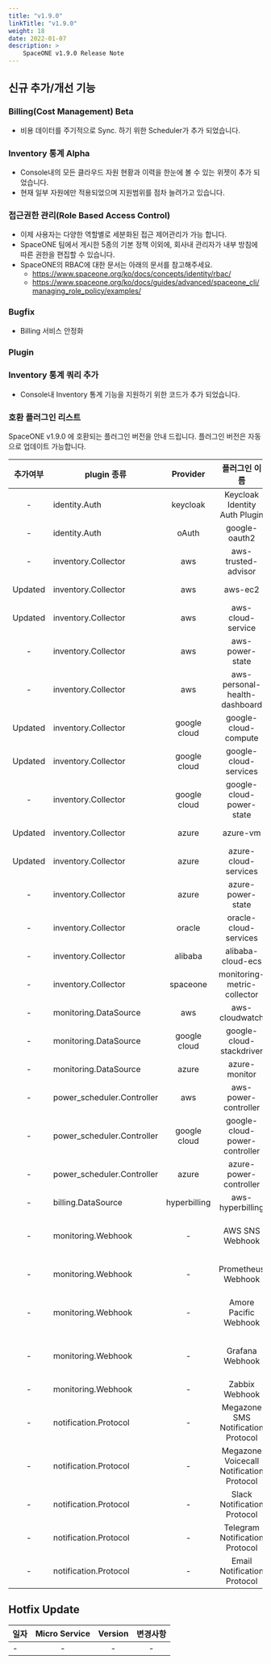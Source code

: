 ```yaml
---
title: "v1.9.0"
linkTitle: "v1.9.0"
weight: 18
date: 2022-01-07
description: >
    SpaceONE v1.9.0 Release Note
---
```


## 신규 추가/개선 기능

### Billing(Cost Management) Beta
- 비용 데이터를 주기적으로 Sync. 하기 위한 Scheduler가 추가 되었습니다.

### Inventory 통계 Alpha
- Console내의 모든 클라우드 자원 현황과 이력을 한눈에 볼 수 있는 위젯이 추가 되었습니다.
- 현재 일부 자원에만 적용되었으며 지원범위를 점차 늘려가고 있습니다.

###  접근권한 관리(Role Based Access Control)
- 이제 사용자는 다양한 역할별로 세분화된 접근 제어관리가 가능 합니다.
- SpaceONE 팀에서 게시한 5종의 기본 정책 이외에, 회사내 관리자가 내부 방침에 따른 권한을 편집할 수 있습니다.
- SpaceONE의 RBAC에 대한 문서는 아래의 문서를 참고해주세요.
    - https://www.spaceone.org/ko/docs/concepts/identity/rbac/
    - https://www.spaceone.org/ko/docs/guides/advanced/spaceone_cli/managing_role_policy/examples/

### Bugfix
- Billing 서비스 안정화

### Plugin

### Inventory 통계 쿼리 추가
- Console내 Inventory 통계 기능을 지원하기 위한 코드가 추가 되었습니다.

### 호환 플러그인 리스트

SpaceONE v1.9.0 에 호환되는 플러그인 버전을 안내 드립니다.
플러그인 버전은 자동으로 업데이트 가능합니다.

|  추가여부   | plugin 종류                  |   Provider   |                 플러그인 이름                  |               plugin_id                | version |
|:-------:|----------------------------|:------------:|:----------------------------------------:|:--------------------------------------:|:-------:|
|    -    | identity.Auth              |   keycloak   |      Keycloak Identity Auth Plugin       |     plugin-keycloak-identity-auth      |  v1.2   |
|    -    | identity.Auth              |    oAuth     |              google-oauth2               |          plugin-e6b1b0bbacc6           |  v1.1   |
|    -    | inventory.Collector        |     aws      |           aws-trusted-advisor            |          plugin-eb120a41bb8d           |  v1.4   |
| Updated | inventory.Collector        |     aws      |                 aws-ec2                  |          plugin-49f224ef6d36           |  v1.13  |
| Updated | inventory.Collector        |     aws      |            aws-cloud-service             |          plugin-54487559e402           | v1.13.5 |
|    -    | inventory.Collector        |     aws      |             aws-power-state              |          plugin-516babd3637c           |  v1.6   |
|    -    | inventory.Collector        |     aws      |      aws-personal-health-dashboard       |          plugin-986155af217b           |  v1.4   |
| Updated | inventory.Collector        | google cloud |           google-cloud-compute           |          plugin-13c3051967ce           | v1.3.8  |
| Updated | inventory.Collector        | google cloud |          google-cloud-services           |          plugin-87dc35ecb550           | v1.3.5  |
|    -    | inventory.Collector        | google cloud |         google-cloud-power-state         |          plugin-11f322fa4106           | v1.1.3  |
| Updated | inventory.Collector        |    azure     |                 azure-vm                 |          plugin-c1104066ca52           | v1.2.13 |
| Updated | inventory.Collector        |    azure     |           azure-cloud-services           |          plugin-6fec638f139c           | v1.2.14 |
|    -    | inventory.Collector        |    azure     |            azure-power-state             |          plugin-d7a1d8670488           | v1.0.3  |
|    -    | inventory.Collector        |    oracle    |          oracle-cloud-services           |                  N/A                   |         |
|    -    | inventory.Collector        |   alibaba    |            alibaba-cloud-ecs             |                  N/A                   |         |
|    -    | inventory.Collector        |   spaceone   |       monitoring-metric-collector        |          plugin-023782c156cf           | v1.2.4  |
|    -    | monitoring.DataSource      |     aws      |              aws-cloudwatch              |          plugin-41782f6158bb           | v1.1.4  |
|    -    | monitoring.DataSource      | google cloud |         google-cloud-stackdriver         |          plugin-57773973639a           | v1.0.7  |
|    -    | monitoring.DataSource      |    azure     |              azure-monitor               |          plugin-c6c14566298c           | v1.0.4  |
|    -    | power_scheduler.Controller |     aws      |           aws-power-controller           |          plugin-5cd621a04f04           | v1.4.4  |
|    -    | power_scheduler.Controller | google cloud |      google-cloud-power-controller       |          plugin-982ca2693f39           | v1.1.4  |
|    -    | power_scheduler.Controller |    azure     |          azure-power-controller          |                  N/A                   | v1.0.1  |
|    -    | billing.DataSource         | hyperbilling |             aws-hyperbilling             |          plugin-b60505e70f9d           | v1.0.2  |
|    -    | monitoring.Webhook         |      -       |             AWS SNS Webhook              |   plugin-aws-sns-monitoring-webhook    |  v1.1   |
|    -    | monitoring.Webhook         |      -       |            Prometheus Webhook            |     plugin-prometheus-mon-webhook      | v1.0.2  |
|    -    | monitoring.Webhook         |      -       |          Amore Pacific Webhook           | plugin-amorepacific-monitoring-webhook | v1.1.1  |
|    -    | monitoring.Webhook         |      -       |             Grafana Webhook              |   plugin-grafana-monitoring-webhook    | v1.0.4  |
|    -    | monitoring.Webhook         |      -       |              Zabbix Webhook              |       plugin-zabbix-mon-webhook        |  v1.0   |
|    -    | notification.Protocol      |      -       |    Megazone SMS Notification Protocol    |    plugin-sms-notification-protocol    | v1.0.2  |
|    -    | notification.Protocol      |      -       | Megazone Voicecall Notification Protocol | plugin-voicecall-notification-protocol | v1.0.4  |
|    -    | notification.Protocol      |      -       |       Slack Notification Protocol        |      slack-notification-protocol       | v1.0.3  |
|    -    | notification.Protocol      |      -       |      Telegram Notification Protocol      |     plugin-telegram-noti-protocol      | v1.0.2  |
|    -    | notification.Protocol      |      -       |       Email Notification Protocol        |       plugin-email-noti-protocol       | v1.0.1  |




## Hotfix Update
|일자|Micro Service|Version|변경사항|
|---|:---:|:---:|:---:|
|-|-|-|-|


